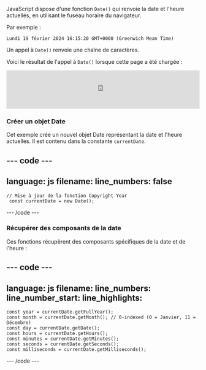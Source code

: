 JavaScript dispose d'une fonction `Date()` qui renvoie la date et l'heure actuelles, en utilisant le fuseau horaire du navigateur.

Par exemple :

`Lundi 19 février 2024 16:15:20 GMT+0000 (Greenwich Mean Time)`

Un appel à `Date()` renvoie une chaîne de caractères.

Voici le résultat de l'appel à `Date()` lorsque cette page a été chargée :

<iframe src="https://editor.raspberrypi.org/en/embed/viewer/comic-character-date" width="100%" height="100" frameborder="0" marginwidth="0" marginheight="0" allowfullscreen> </iframe>

### Créer un objet Date

Cet exemple crée un nouvel objet Date représentant la date et l'heure actuelles. Il est contenu dans la constante `currentDate`.

## --- code ---

language: js
filename:
line_numbers: false
--------------------------------------------------------

```
// Mise à jour de la fonction Copyright Year
 const currentDate = new Date();
```

\--- /code ---

### Récupérer des composants de la date

Ces fonctions récupèrent des composants spécifiques de la date et de l'heure :

## --- code ---

language: js
filename:
line_numbers:
line_number_start:
line_highlights:
-----------------------------------------------------

```
const year = currentDate.getFullYear();
const month = currentDate.getMonth(); // 0-indexed (0 = Janvier, 11 = Décembre)
const day = currentDate.getDate();
const hours = currentDate.getHours();
const minutes = currentDate.getMinutes();
const seconds = currentDate.getSeconds();
const milliseconds = currentDate.getMilliseconds();
```

\--- /code ---